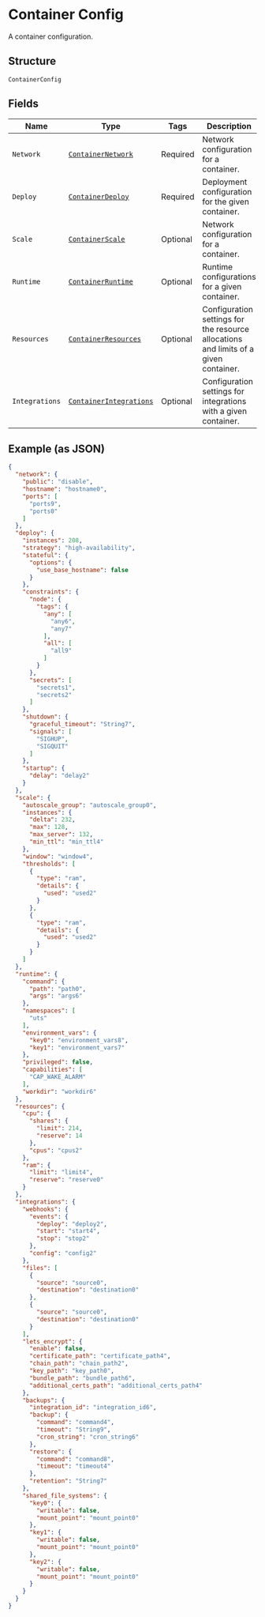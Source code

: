 
# Container Config

A container configuration.

## Structure

`ContainerConfig`

## Fields

| Name | Type | Tags | Description |
|  --- | --- | --- | --- |
| `Network` | [`ContainerNetwork`](../../doc/models/container-network.md) | Required | Network configuration for a container. |
| `Deploy` | [`ContainerDeploy`](../../doc/models/container-deploy.md) | Required | Deployment configuration for the given container. |
| `Scale` | [`ContainerScale`](../../doc/models/container-scale.md) | Optional | Network configuration for a container. |
| `Runtime` | [`ContainerRuntime`](../../doc/models/container-runtime.md) | Optional | Runtime configurations for a given container. |
| `Resources` | [`ContainerResources`](../../doc/models/container-resources.md) | Optional | Configuration settings for the resource allocations and limits of a given container. |
| `Integrations` | [`ContainerIntegrations`](../../doc/models/container-integrations.md) | Optional | Configuration settings for integrations with a given container. |

## Example (as JSON)

```json
{
  "network": {
    "public": "disable",
    "hostname": "hostname0",
    "ports": [
      "ports9",
      "ports0"
    ]
  },
  "deploy": {
    "instances": 208,
    "strategy": "high-availability",
    "stateful": {
      "options": {
        "use_base_hostname": false
      }
    },
    "constraints": {
      "node": {
        "tags": {
          "any": [
            "any6",
            "any7"
          ],
          "all": [
            "all9"
          ]
        }
      },
      "secrets": [
        "secrets1",
        "secrets2"
      ]
    },
    "shutdown": {
      "graceful_timeout": "String7",
      "signals": [
        "SIGHUP",
        "SIGQUIT"
      ]
    },
    "startup": {
      "delay": "delay2"
    }
  },
  "scale": {
    "autoscale_group": "autoscale_group0",
    "instances": {
      "delta": 232,
      "max": 128,
      "max_server": 132,
      "min_ttl": "min_ttl4"
    },
    "window": "window4",
    "thresholds": [
      {
        "type": "ram",
        "details": {
          "used": "used2"
        }
      },
      {
        "type": "ram",
        "details": {
          "used": "used2"
        }
      }
    ]
  },
  "runtime": {
    "command": {
      "path": "path0",
      "args": "args6"
    },
    "namespaces": [
      "uts"
    ],
    "environment_vars": {
      "key0": "environment_vars8",
      "key1": "environment_vars7"
    },
    "privileged": false,
    "capabilities": [
      "CAP_WAKE_ALARM"
    ],
    "workdir": "workdir6"
  },
  "resources": {
    "cpu": {
      "shares": {
        "limit": 214,
        "reserve": 14
      },
      "cpus": "cpus2"
    },
    "ram": {
      "limit": "limit4",
      "reserve": "reserve0"
    }
  },
  "integrations": {
    "webhooks": {
      "events": {
        "deploy": "deploy2",
        "start": "start4",
        "stop": "stop2"
      },
      "config": "config2"
    },
    "files": [
      {
        "source": "source0",
        "destination": "destination0"
      },
      {
        "source": "source0",
        "destination": "destination0"
      }
    ],
    "lets_encrypt": {
      "enable": false,
      "certificate_path": "certificate_path4",
      "chain_path": "chain_path2",
      "key_path": "key_path0",
      "bundle_path": "bundle_path6",
      "additional_certs_path": "additional_certs_path4"
    },
    "backups": {
      "integration_id": "integration_id6",
      "backup": {
        "command": "command4",
        "timeout": "String9",
        "cron_string": "cron_string6"
      },
      "restore": {
        "command": "command8",
        "timeout": "timeout4"
      },
      "retention": "String7"
    },
    "shared_file_systems": {
      "key0": {
        "writable": false,
        "mount_point": "mount_point0"
      },
      "key1": {
        "writable": false,
        "mount_point": "mount_point0"
      },
      "key2": {
        "writable": false,
        "mount_point": "mount_point0"
      }
    }
  }
}
```

